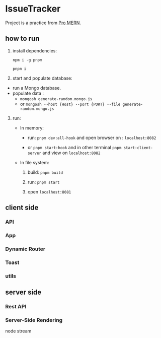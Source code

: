 # IssueTracker 
 Project is a practice from [Pro MERN](https://www.oreilly.com/library/view/pro-mern-stack/9781484243916/).

## how to run
1. install dependencies:

    `npm i -g pnpm`

    `pnpm i`

2. start and populate database:

  * run a Mongo database.
  * populate data : 
    * `mongosh generate-random.mongo.js`
    * or `mongosh --host {Host} --port {PORT} --file generate-random.mongo.js`

3. run:

    * In memory:

      * run: `pnpm dev:all-hook` and open browser on : `localhost:8082`

      * or `pnpm start:hook` and in other terminal `pnpm start:client-server` and view on `localhost:8082`


    * In file system: 

      1. build: `pnpm build`
    
      2. run: `pnpm start`

      3. open `localhost:8081`


## client side

 ### API

 ### App
 
 ### Dynamic Router 

 ### Toast

 ### utils

## server side

### Rest API



### Server-Side Rendering 

node stream